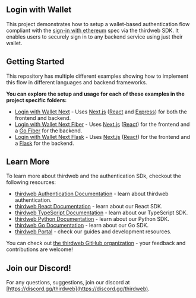 ## Login with Wallet

This project demonstrates how to setup a wallet-based authentication flow compliant with the
[sign-in with ethereum](https://eips.ethereum.org/EIPS/eip-4361) spec via the thirdweb SDK. It enables users to securely sign in to any backend service using just their wallet.

## Getting Started

This repository has multiple different examples showing how to implement this flow in different languages and backend frameworks.

**You can explore the setup and usage for each of these examples in the project specific folders:**

- [Login with Wallet Next](./login-with-wallet-next) - Uses [Next.js](https://nextjs.org/) ([React](https://reactjs.org/) and [Express](https://expressjs.com/)) for both the frontend and backend.
- [Login with Wallet Next Fiber](./login-with-wallet-next-fiber) - Uses [Next.js](https://nextjs.com/) ([React](https://reactjs.org/)) for the frontend and a [Go Fiber](https://gofiber.io/) for the backend.
- [Login with Wallet Next Flask](./login-with-wallet-next-flask) - Uses [Next.js](https://nextjs.com/) ([React](https://reactjs.org/)) for the frontend and a [Flask](https://flask.palletsprojects.org/) for the backend.

## Learn More

To learn more about thirdweb and the authentication SDk, checkout the following resources:

- [thirdweb Authentication Documentation](https://portal.thirdweb.com/building-web3-apps/authenticating-users) - learn about thirdweb authentication.
- [thirdweb React Documentation](https://docs.thirdweb.com/react) - learn about our React SDK.
- [thirdweb TypeScript Documentation](https://docs.thirdweb.com/typescript) - learn about our TypeScript SDK.
- [thirdweb Python Documentation](https://docs.thirdweb.com/python) - learn about our Python SDK.
- [thirdweb Go Documentation](https://docs.thirdweb.com/go) - learn about our Go SDK.
- [thirdweb Portal](https://docs.thirdweb.com) - check our guides and development resources.

You can check out [the thirdweb GitHub organization](https://github.com/thirdweb-dev) - your feedback and contributions are welcome!

## Join our Discord!

For any questions, suggestions, join our discord at [https://discord.gg/thirdweb](https://discord.gg/thirdweb).
